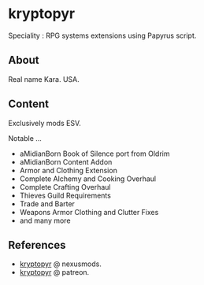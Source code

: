 # kryptopyr

Speciality : RPG systems extensions using Papyrus script.

## About

Real name Kara. USA.

## Content

Exclusively mods ESV.

Notable ...

- aMidianBorn Book of Silence port from Oldrim
- aMidianBorn Content Addon
- Armor and Clothing Extension
- Complete Alchemy and Cooking Overhaul
- Complete Crafting Overhaul
- Thieves Guild Requirements
- Trade and Barter
- Weapons Armor Clothing and Clutter Fixes
- and many more

## References

- [kryptopyr](https://www.nexusmods.com/skyrimspecialedition/users/4291352) @ nexusmods.
- [kryptopyr](https://www.patreon.com/kryptopyr) @ patreon.
